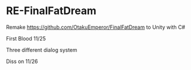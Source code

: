 # RE-FinalFatDream
Remake https://github.com/OtakuEmperor/FinalFatDream to Unity with C#


First Blood 11/25

Three different dialog system

Diss on 11/26
 
